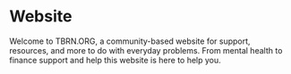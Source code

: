 # Website
Welcome to TBRN.ORG, a community-based website for support, resources, and more to do with everyday problems. From mental health to finance support and help this website is here to help you. 
